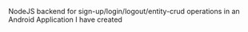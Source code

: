 NodeJS backend for sign-up/login/logout/entity-crud operations in an Android Application I have created 
